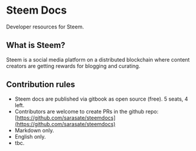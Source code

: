 # Steem Docs

Developer resources for Steem.

## What is Steem?

Steem is a social media platform on a distributed blockchain where content creators are getting rewards for blogging and curating.

## Contribution rules

* Steem docs are published via gitbook as open source \(free\). 5 seats, 4 left. 
* Contributors are welcome to create PRs in the github repo: [https://github.com/sarasate/steemdocs](https://github.com/sarasate/steemdocs)
* Markdown only.
* English only.
* tbc.



